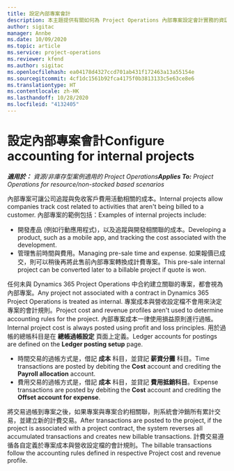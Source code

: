 ```yaml
---
title: 設定內部專案會計
description: 本主題提供有關如何為 Project Operations 內部專案設定會計實務的資訊。
author: sigitac
manager: Annbe
ms.date: 10/09/2020
ms.topic: article
ms.service: project-operations
ms.reviewer: kfend
ms.author: sigitac
ms.openlocfilehash: ea04178d4327ccd701ab431f172463a13a55154e
ms.sourcegitcommit: 4cf1dc1561b92fca4175f0b3813133c5e63ce8e6
ms.translationtype: HT
ms.contentlocale: zh-HK
ms.lasthandoff: 10/28/2020
ms.locfileid: "4132405"
---
```

# <a name="configure-accounting-for-internal-projects"></a><span data-ttu-id="8e662-103">設定內部專案會計</span><span class="sxs-lookup"><span data-stu-id="8e662-103">Configure accounting for internal projects</span></span>

<span data-ttu-id="8e662-104">_**適用於：** 資源/非庫存型案例適用的 Project Operations_</span><span class="sxs-lookup"><span data-stu-id="8e662-104">_**Applies To:** Project Operations for resource/non-stocked based scenarios_</span></span>

<span data-ttu-id="8e662-105">內部專案可讓公司追蹤與免收客戶費用活動相關的成本。</span><span class="sxs-lookup"><span data-stu-id="8e662-105">Internal projects allow companies track cost related to activities that aren't being billed to a customer.</span></span> <span data-ttu-id="8e662-106">內部專案的範例包括：</span><span class="sxs-lookup"><span data-stu-id="8e662-106">Examples of internal projects include:</span></span>

- <span data-ttu-id="8e662-107">開發產品 (例如行動應用程式)，以及追蹤與開發相關聯的成本。</span><span class="sxs-lookup"><span data-stu-id="8e662-107">Developing a product, such as a mobile app, and tracking the cost associated with the development.</span></span>
- <span data-ttu-id="8e662-108">管理售前時間與費用。</span><span class="sxs-lookup"><span data-stu-id="8e662-108">Managing pre-sale time and expense.</span></span> <span data-ttu-id="8e662-109">如果報價已成交，則可以稍後再將此售前內部專案轉換成計費專案。</span><span class="sxs-lookup"><span data-stu-id="8e662-109">This pre-sale internal project can be converted later to a billable project if quote is won.</span></span>

<span data-ttu-id="8e662-110">任何未與 Dynamics 365 Project Operations 中合約建立關聯的專案，都會視為內部專案。</span><span class="sxs-lookup"><span data-stu-id="8e662-110">Any project not associated with a contract in Dynamics 365 Project Operations is treated as internal.</span></span> <span data-ttu-id="8e662-111">專案成本與營收設定檔不會用來決定專案的會計規則。</span><span class="sxs-lookup"><span data-stu-id="8e662-111">Project cost and revenue profiles aren't used to determine accounting rules for the project.</span></span> <span data-ttu-id="8e662-112">內部專案成本一律使用損益原則進行過帳。</span><span class="sxs-lookup"><span data-stu-id="8e662-112">Internal project cost is always posted using profit and loss principles.</span></span> <span data-ttu-id="8e662-113">用於過帳的總帳科目是在 **總帳過帳設定** 頁面上定義。</span><span class="sxs-lookup"><span data-stu-id="8e662-113">Ledger accounts for postings are defined on the **Ledger posting setup** page.</span></span>

- <span data-ttu-id="8e662-114">時間交易的過帳方式是，借記 **成本** 科目，並貸記 **薪資分攤** 科目。</span><span class="sxs-lookup"><span data-stu-id="8e662-114">Time transactions are posted by debiting the **Cost** account and crediting the **Payroll allocation** account.</span></span>
- <span data-ttu-id="8e662-115">費用交易的過帳方式是，借記 **成本** 科目，並貸記 **費用抵銷科目**。</span><span class="sxs-lookup"><span data-stu-id="8e662-115">Expense transactions are posted by debiting the **Cost** account and crediting the **Offset account for expense**.</span></span>

<span data-ttu-id="8e662-116">將交易過帳到專案之後，如果專案與專案合約相關聯，則系統會沖銷所有累計交易，並建立新的計費交易。</span><span class="sxs-lookup"><span data-stu-id="8e662-116">After transactions are posted to the project, if the project is associated with a project contract, the system reverses all accumulated transactions and creates new billable transactions.</span></span> <span data-ttu-id="8e662-117">計費交易遵循各自定義於專案成本與營收設定檔的會計規則。</span><span class="sxs-lookup"><span data-stu-id="8e662-117">The billable transactions follow the accounting rules defined in respective Project cost and revenue profile.</span></span>


